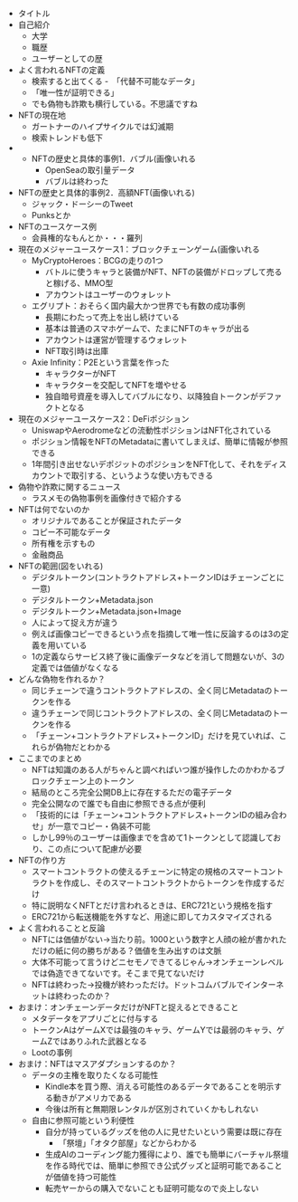 - タイトル
- 自己紹介
	- 大学
	- 職歴
	- ユーザーとしての歴
- よく言われるNFTの定義
	- 検索すると出てくる
	-　「代替不可能なデータ」
	- 「唯一性が証明できる」
	- でも偽物も詐欺も横行している。不思議ですね
- NFTの現在地
	- ガートナーのハイプサイクルでは幻滅期
	- 検索トレンドも低下
- - NFTの歴史と具体的事例1．バブル(画像いれる
	- OpenSeaの取引量データ
	- バブルは終わった
- NFTの歴史と具体的事例2．高額NFT(画像いれる)
	- ジャック・ドーシーのTweet
	- Punksとか
- NFTのユースケース例
	- 会員権的なもんとか・・・羅列
- 現在のメジャーユースケース1：ブロックチェーンゲーム(画像いれる
	- MyCryptoHeroes：BCGの走りの1つ
		- バトルに使うキャラと装備がNFT、NFTの装備がドロップして売ると稼げる、MMO型
		- アカウントはユーザーのウォレット
	- エグリプト：おそらく国内最大かつ世界でも有数の成功事例
		- 長期にわたって売上を出し続けている
		- 基本は普通のスマホゲームで、たまにNFTのキャラが出る
		- アカウントは運営が管理するウォレット
		- NFT取引時は出庫
	- Axie Infinity：P2Eという言葉を作った
		- キャラクターがNFT
		- キャラクターを交配してNFTを増やせる
		- 独自暗号資産を導入してバブルになり、以降独自トークンがデファクトとなる
- 現在のメジャーユースケース2：DeFiポジション
	- UniswapやAerodromeなどの流動性ポジションはNFT化されている
	- ポジション情報をNFTのMetadataに書いてしまえば、簡単に情報が参照できる
	- 1年間引き出せないデポジットのポジションをNFT化して、それをディスカウントで取引する、というような使い方もできる
- 偽物や詐欺に関するニュース
	- ラスメモの偽物事例を画像付きで紹介する
- NFTは何でないのか
	- オリジナルであることが保証されたデータ
	- コピー不可能なデータ
	- 所有権を示すもの
	- 金融商品
- NFTの範囲(図をいれる)
	- デジタルトークン(コントラクトアドレス+トークンIDはチェーンごとに一意)
	- デジタルトークン+Metadata.json
	- デジタルトークン+Metadata.json+Image
	- 人によって捉え方が違う
	- 例えば画像コピーできるという点を指摘して唯一性に反論するのは3の定義を用いている
	- 1の定義ならサービス終了後に画像データなどを消して問題ないが、3の定義では価値がなくなる
- どんな偽物を作れるか？
	- 同じチェーンで違うコントラクトアドレスの、全く同じMetadataのトークンを作る
	- 違うチェーンで同じコントラクトアドレスの、全く同じMetadataのトークンを作る
	- 「チェーン+コントラクトアドレス+トークンID」だけを見ていれば、これらが偽物だとわかる
- ここまでのまとめ
	- NFTは知識のある人がちゃんと調べればいつ誰が操作したのかわかるブロックチェーン上のトークン
	- 結局のところ完全公開DB上に存在するただの電子データ
	- 完全公開なので誰でも自由に参照できる点が便利
	- 「技術的には「チェーン+コントラクトアドレス+トークンIDの組み合わせ」が一意でコピー・偽装不可能
	- しかし99％のユーザーは画像までを含めて1トークンとして認識しており、この点について配慮が必要
- NFTの作り方
	- スマートコントラクトの使えるチェーンに特定の規格のスマートコントラクトを作成し、そのスマートコントラクトからトークンを作成するだけ
	-  特に説明なくNFTとだけ言われるときは、ERC721という規格を指す
	- ERC721から転送機能を外すなど、用途に即してカスタマイズされる
- よく言われることと反論
	- NFTには価値がない→当たり前。1000という数字と人顔の絵が書かれただけの紙に何の勝ちがある？価値を生み出すのは文脈
	- 大体不可能って言うけどニセモノできてるじゃん→オンチェーンレベルでは偽造できてないです。そこまで見てないだけ
	- NFTは終わった→投機が終わっただけ。ドットコムバブルでインターネットは終わったのか？
- おまけ：オンチェーンデータだけがNFTと捉えるとできること
	- メタデータをアプリごとに付与する
	- トークンAはゲームXでは最強のキャラ、ゲームYでは最弱のキャラ、ゲームZではありふれた武器となる
	- Lootの事例
- おまけ：NFTはマスアダプションするのか？
	- データの主権を取りたくなる可能性
		- Kindle本を買う際、消える可能性のあるデータであることを明示する動きがアメリカである
		- 今後は所有と無期限レンタルが区別されていくかもしれない
	- 自由に参照可能という利便性
		- 自分が持っているグッズを他の人に見せたいという需要は既に存在
			- 「祭壇」「オタク部屋」などからわかる
		- 生成AIのコーディング能力獲得により、誰でも簡単にバーチャル祭壇を作る時代では、簡単に参照でき公式グッズと証明可能であることが価値を持つ可能性
		- 転売ヤーからの購入でないことも証明可能なので炎上しない